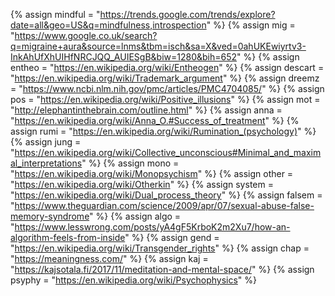 {%	assign mindful = "https://trends.google.com/trends/explore?date=all&geo=US&q=mindfulness,introspection"	%}
{%	assign mig = "https://www.google.co.uk/search?q=migraine+aura&source=lnms&tbm=isch&sa=X&ved=0ahUKEwiyrtv3-InkAhUfXhUIHfNRCJQQ_AUIESgB&biw=1280&bih=652"		%}
{%	assign entheo = "https://en.wikipedia.org/wiki/Entheogen"	%}
{%	assign descart = "https://en.wikipedia.org/wiki/Trademark_argument"	%}
{%	assign dreemz = "https://www.ncbi.nlm.nih.gov/pmc/articles/PMC4704085/"	%}
{%	assign pos = "https://en.wikipedia.org/wiki/Positive_illusions"		%}
{%	assign mot = "http://elephantinthebrain.com/outline.html"		%}
{%	assign anna = "https://en.wikipedia.org/wiki/Anna_O.#Success_of_treatment"		%}
{%	assign rumi = "https://en.wikipedia.org/wiki/Rumination_(psychology)"		%}
{%	assign jung = "https://en.wikipedia.org/wiki/Collective_unconscious#Minimal_and_maximal_interpretations"		%}
{%	assign mono = "https://en.wikipedia.org/wiki/Monopsychism"		%}
{%	assign other = "https://en.wikipedia.org/wiki/Otherkin"		%}
{%	assign system = "https://en.wikipedia.org/wiki/Dual_process_theory"		%}
{%	assign falsem = "https://www.theguardian.com/science/2009/apr/07/sexual-abuse-false-memory-syndrome"		%}
{%	assign algo = "https://www.lesswrong.com/posts/yA4gF5KrboK2m2Xu7/how-an-algorithm-feels-from-inside"	%}
{%	assign gend = "https://en.wikipedia.org/wiki/Transgender_rights"		%}
{%	assign chap = "https://meaningness.com/"		%}
{%	assign kaj = "https://kajsotala.fi/2017/11/meditation-and-mental-space/"		%}
{%	assign psyphy = "https://en.wikipedia.org/wiki/Psychophysics"		%}